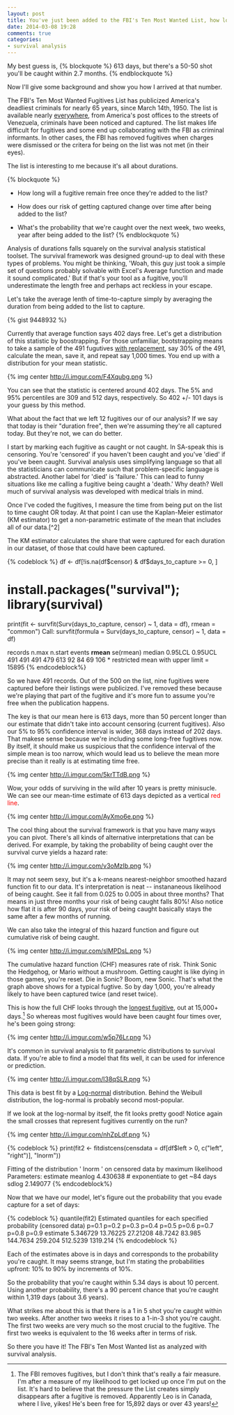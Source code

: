 ```yaml
---
layout: post
title: You've just been added to the FBI's Ten Most Wanted List, how long will you survive?
date: 2014-03-08 19:28
comments: true
categories:
- survival analysis
---
```

My best guess is,
{% blockquote %}
613 days, but there's a 50-50 shot you'll be caught within 2.7 months.
{% endblockquote %}

Now I'll give some background and show you how I arrived at that number.

The FBI's Ten Most Wanted Fugitives List has publicized America's deadliest criminals for nearly 65 years, since March 14th, 1950.  The list is available nearly [everywhere](http://www.fbi.gov/wanted), from America's post offices to the streets of Venezuela, criminals have been noticed and captured.  The list makes life difficult for fugitives and some end up collaborating with the FBI as criminal informants.  In other cases, the FBI has removed fugitives when charges were dismissed or the critera for being on the list was not met (in their eyes).

The list is interesting to me because it's all about durations.  

{% blockquote %}
-  How long will a fugitive remain free once they're added to the list?

-  How does our risk of getting captured change over time after being added to the list?

-  What's the probability that we're caught over the next week, two weeks, year after being added to the list?
{% endblockquote %}

Analysis of durations falls squarely on the survival analysis statistical toolset.  The survival framework was designed ground-up to deal with these types of problems.  You might be thinking, 'Woah, this guy just took a simple set of questions probably solvable with Excel's Average function and made it sound complicated.' But if that's your tool as a fugitive, you'll underestimate the length free and perhaps act reckless in your escape.

Let's take the average lenth of time-to-capture simply by averaging the duration from being added to the list to capture.

{% gist 9448932 %}

Currently that average function says 402 days free. Let's get a distribution of this statistic by boostrapping.  For those unfamiliar, bootstrapping means to take a sample of the 491 fugutives <a href="http://en.wikipedia.org/wiki/Sampling_(statistics)#Replacement_of_selected_units)">with replacement</a>, say 30% of the 491, calculate the mean, save it, and repeat say 1,000 times. You end up with a distribution for your mean statistic. 

{% img center http://i.imgur.com/F4Xqubg.png %}

You can see that the statistic is centered around 402 days.  The 5% and 95% percentiles are 309 and 512 days, respectively.  So 402 +/- 101 days is your guess by this method.

What about the fact that we left 12 fugitives our of our analysis?  If we say that today is their "duration free", then we're assuming they're all captured today.  But they're not, we can do better.

I start by marking each fugitive as caught or not caught. In SA-speak this is censoring.  You're 'censored' if you haven't been caught and you've 'died' if you've been caught. Survival analysis uses simplifying language so that all the statisticians can communicate such that problem-specific language is abstracted. Another label for 'died' is 'failure.' This can lead to funny situations like me calling a fugitive being caught a 'death.'  Why death?  Well much of survival analysis was developed with medical trials in mind.

Once I've coded the fugitives, I measure the time from being put on the list to time caught OR today.  At that point I can use the Kaplan-Meier estimator (KM estimator) to get a non-parametric estimate of the mean that includes all of our data.[^2]

The KM estimator calculates the share that were captured for each duration in our dataset, of those that could have been captured. 

{% codeblock %}
df <- df[!is.na(df$censor) & df$days_to_capture >= 0, ]

# install.packages("survival"); library(survival)
print(fit <- survfit(Surv(days_to_capture, censor) ~ 1, data = df), rmean = "common")
Call: survfit(formula = Surv(days_to_capture, censor) ~ 1, data = df)

   records      n.max    n.start     events     **rmean** se(rmean)     median    0.95LCL    0.95UCL 
          491        491        491        479        613         92         84         69        106 
	      * restricted mean with upper limit =  15895 
{% endcodeblock%}

So we have 491 records.  Out of the 500 on the list, nine fugitives were captured before their listings were publicized.  I've removed these because we're playing that part of the fugitive and it's more fun to assume you're free when the publication happens.

The key is that our mean here is 613 days, more than 50 percent longer than our estimate that didn't take into account censoring (current fugitives).  Also our 5% to 95% confidence interval is wider, 368 days instead of 202 days.  That makese sense because we're including some long-free fugitives now.  By itself, it should make us suspicious that the confidence interval of the simple mean is too narrow, which would lead us to believe the mean more precise than it really is at estimating time free.

{% img center http://i.imgur.com/5krTTdB.png %}

Wow, your odds of surviving in the wild after 10 years is pretty minisucle.  We can see our mean-time estimate of 613 days depicted as a vertical <span style="color:red">red line</span>.

{% img center http://i.imgur.com/AyXmo6e.png %}

The cool thing about the survival framework is that you have many ways you can pivot.  There's all kinds of alternative interpretations that can be derived.  For example, by taking the probability of being caught over the survival curve yields a hazard rate:

{% img center http://i.imgur.com/v3oMzIb.png %}

It may not seem sexy, but it's a k-means nearest-neighbor smoothed hazard function fit to our data. It's interpretation is neat -- instananeous likelihood of being caught. See it fall from 0.025 to 0.005 in about three months? That means in just three months your risk of being caught falls 80%!  Also notice how flat it is after 90 days, your risk of being caught basically stays the same after a few months of running.

We can also take the integral of this hazard function and figure out cumulative risk of being caught.

{% img center http://i.imgur.com/slMPDsL.png %}

The cumulative hazard function (CHF) measures rate of risk. Think Sonic the Hedgehog, or Mario without a mushroom.  Getting caught is like dying in those games, you're reset.  Die in Sonic?  Boom, new Sonic.  That's what the graph above shows for a typical fugtive.  So by day 1,000, you're already likely to have been captured twice (and reset twice).

This is how the full CHF looks through the [longest fugitive](http://en.wikipedia.org/wiki/Leo_Burt), out at 15,000+ days.[^1]  So whereas most fugitives would have been caught four times over, he's been going strong:

{% img center http://i.imgur.com/w5p76Lr.png %}

It's common in survival analysis to fit parametric distributions to survival data.  If you're able to find a model that fits well, it can be used for inference or prediction. 

{% img center http://i.imgur.com/I38qSLR.png %}

This data is best fit by a [Log-normal](http://en.wikipedia.org/wiki/Log-normal_distribution) distribution.  Behind the Weibull distribution, the log-normal is probably second most-popular.

If we look at the log-normal by itself, the fit looks pretty good!  Notice again the small crosses that represent fugitives currently on the run?

{% img center http://i.imgur.com/nhZpLdf.png %}

{% codeblock %}
print(fit2 <- fitdistcens(censdata = df[df$left > 0, c("left", "right")], 
      "lnorm"))

Fitting of the distribution ' lnorm ' on censored data by maximum likelihood 
Parameters:
        estimate
	meanlog 4.430638  # exponentiate to get ~84 days
	sdlog   2.149077
{% endcodeblock%}

Now that we have our model, let's figure out the probability that you evade capture for a set of days:

{% codeblock %}
quantile(fit2)
Estimated quantiles for each specified probability (censored data)
                     p=0.1    p=0.2    p=0.3   p=0.4  p=0.5    p=0.6   p=0.7    p=0.8    p=0.9
	    estimate 5.346729 13.76225 27.21208 48.7242 83.985 144.7634 259.204 512.5239 1319.214
{% endcodeblock %}

Each of the estimates above is in days and corresponds to the probability you're caught.  It may seems strange, but I'm stating the probabilities upfront: 10% to 90% by increments of 10%.

So the probability that you're caught within 5.34 days is about 10 percent.  Using another probability, there's a 90 percent chance that you're caught within 1,319 days (about 3.6 years).

What strikes me about this is that there is a 1 in 5 shot you're caught within two weeks. After another two weeks it rises to a 1-in-3 shot you're caught.  The first two weeks are very much so the most crucial to the fugitive.  The first two weeks is equivalent to the 16 weeks after in terms of risk.

So there you have it!  The FBI's Ten Most Wanted list as analyzed with survival analysis.

[^1]: The FBI removes fugitives, but I don't think that's really a fair measure.  I'm after a measure of my likelihood to get locked up once I'm put on the list.  It's hard to believe that the pressure the List creates simply disappears after a fugitive is removed. Apparently Leo is in Canada, where I live, yikes!  He's been free for 15,892 days or over 43 years!

